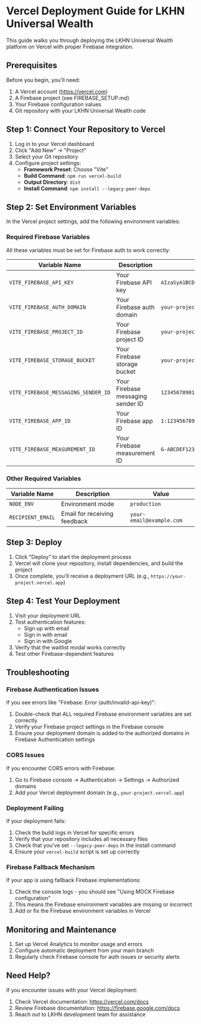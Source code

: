 # Vercel Deployment Guide for LKHN Universal Wealth

This guide walks you through deploying the LKHN Universal Wealth platform on Vercel with proper Firebase integration.

## Prerequisites

Before you begin, you'll need:

1. A Vercel account (https://vercel.com)
2. A Firebase project (see FIREBASE_SETUP.md)
3. Your Firebase configuration values
4. Git repository with your LKHN Universal Wealth code

## Step 1: Connect Your Repository to Vercel

1. Log in to your Vercel dashboard
2. Click "Add New" → "Project"
3. Select your Git repository
4. Configure project settings:
   - **Framework Preset**: Choose "Vite"
   - **Build Command**: `npm run vercel-build`
   - **Output Directory**: `dist`
   - **Install Command**: `npm install --legacy-peer-deps`

## Step 2: Set Environment Variables

In the Vercel project settings, add the following environment variables:

### Required Firebase Variables

All these variables must be set for Firebase auth to work correctly:

| Variable Name | Description | Example Value |
|---------------|-------------|---------------|
| `VITE_FIREBASE_API_KEY` | Your Firebase API key | `AIzaSyA1BCDeFgHiJkLmNoPQRstUVWxyz12345` |
| `VITE_FIREBASE_AUTH_DOMAIN` | Your Firebase auth domain | `your-project-id.firebaseapp.com` |
| `VITE_FIREBASE_PROJECT_ID` | Your Firebase project ID | `your-project-id` |
| `VITE_FIREBASE_STORAGE_BUCKET` | Your Firebase storage bucket | `your-project-id.appspot.com` |
| `VITE_FIREBASE_MESSAGING_SENDER_ID` | Your Firebase messaging sender ID | `123456789012` |
| `VITE_FIREBASE_APP_ID` | Your Firebase app ID | `1:123456789012:web:abcdef1234567890` |
| `VITE_FIREBASE_MEASUREMENT_ID` | Your Firebase measurement ID | `G-ABCDEF1234` |

### Other Required Variables

| Variable Name | Description | Value |
|---------------|-------------|-------|
| `NODE_ENV` | Environment mode | `production` |
| `RECIPIENT_EMAIL` | Email for receiving feedback | `your-email@example.com` |

## Step 3: Deploy

1. Click "Deploy" to start the deployment process
2. Vercel will clone your repository, install dependencies, and build the project
3. Once complete, you'll receive a deployment URL (e.g., `https://your-project.vercel.app`)

## Step 4: Test Your Deployment

1. Visit your deployment URL
2. Test authentication features:
   - Sign up with email
   - Sign in with email
   - Sign in with Google
3. Verify that the waitlist modal works correctly
4. Test other Firebase-dependent features

## Troubleshooting

### Firebase Authentication Issues

If you see errors like "Firebase: Error (auth/invalid-api-key)":

1. Double-check that ALL required Firebase environment variables are set correctly
2. Verify your Firebase project settings in the Firebase console
3. Ensure your deployment domain is added to the authorized domains in Firebase Authentication settings

### CORS Issues

If you encounter CORS errors with Firebase:

1. Go to Firebase console → Authentication → Settings → Authorized domains
2. Add your Vercel deployment domain (e.g., `your-project.vercel.app`)

### Deployment Failing

If your deployment fails:

1. Check the build logs in Vercel for specific errors
2. Verify that your repository includes all necessary files
3. Check that you've set `--legacy-peer-deps` in the install command
4. Ensure your `vercel-build` script is set up correctly

### Firebase Fallback Mechanism

If your app is using fallback Firebase implementations:

1. Check the console logs - you should see "Using MOCK Firebase configuration"
2. This means the Firebase environment variables are missing or incorrect
3. Add or fix the Firebase environment variables in Vercel

## Monitoring and Maintenance

1. Set up Vercel Analytics to monitor usage and errors
2. Configure automatic deployment from your main branch
3. Regularly check Firebase console for auth issues or security alerts

## Need Help?

If you encounter issues with your Vercel deployment:

1. Check Vercel documentation: https://vercel.com/docs
2. Review Firebase documentation: https://firebase.google.com/docs
3. Reach out to LKHN development team for assistance